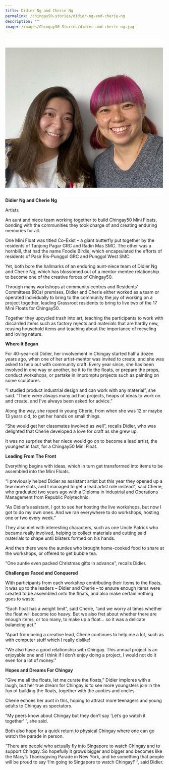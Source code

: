 ```yaml
---
title: Didier Ng and Cherie Ng
permalink: /chingay50-stories/didier-ng-and-cherie-ng
description: ""
image: /images/Chingay50 Stories/didier and cherie ng.jpg
---
```

![Didier Ng and Cherie Ng](/images/Chingay50%20Stories/didier%20and%20cherie%20ng.jpg)
**Didier Ng and Cherie Ng**

Artists

An aunt and niece team working together to build Chingay50 Mini Floats, bonding with the communities they took charge of and creating enduring memories for all.

One Mini Float was titled Co-Exist – a giant butterfly put together by the residents of Tanjong Pagar GRC and Radin Mas SMC. The other was a hornbill, that had the name Foodie Birdie, which encapsulated the efforts of residents of Pasir Ris-Punggol GRC and Punggol West SMC. 

Yet, both bore the hallmarks of an enduring aunt-niece team of Didier Ng and Cherie Ng, which has blossomed out of a mentor-mentee relationship to become one of the creative forces of Chingay50.

Through many workshops at community centres and Residents’ Committees (RCs) premises, Didier and Cherie either worked as a team or operated individually to bring to the community the joy of working on a project together, leading Grassroot residents to bring to live two of the 17 Mini Floats for Chingay50.

Together they upcycled trash into art, teaching the participants to work with discarded items such as factory rejects and materials that are hardly new, reusing household items and teaching about the importance of recycling and loving nature.

**Where It Began**

For 40-year-old Didier, her involvement in Chingay started half a dozen years ago, when one of her artist-mentor was invited to create, and she was asked to help out with community craft. Every year since, she has been involved in one way or another, be it to fix the floats, or prepare the props, conduct workshops, or partake in impromptu projects such as painting on some sculptures. 

“I studied product industrial design and can work with any material”, she said. “There were always many ad hoc projects, heaps of ideas to work on and create, and I’ve always been asked for advice.”

Along the way, she roped in young Cherie, from when she was 12 or maybe 13 years old, to get her hands on small things. 

“She would get her classmates involved as well”, recalls Didier, who was delighted that Cherie developed a love for craft as she grew up.

It was no surprise that her niece would go on to become a lead artist, the youngest in fact, for a Chingay50 Mini Float.

**Leading From The Front**

Everything begins with ideas, which in turn get transformed into items to be assembled into the Mini Floats.

“I previously helped Didier as assistant artist but this year they opened up a few more slots, and I managed to get a lead artist role instead", said Cherie, who graduated two years ago with a Diploma in Industrial and Operations Management from Republic Polytechnic. 

“As Didier’s assistant, I got to see her hosting the live workshops, but now I got to do my own ones. And we ran everywhere to do workshops, hosting one or two every week.”

They also met with interesting characters, such as one Uncle Patrick who became really involved, helping to collect materials and cutting said materials to shape until blisters formed on his hands.

And then there were the aunties who brought home-cooked food to share at the workshops, or offered to get bubble tea.

“One auntie even packed Christmas gifts in advance”, recalls Didier.

**Challenges Faced and Conquered**

With participants from each workshop contributing their items to the floats, it was up to the leaders – Didier and Cherie – to ensure enough items were created to be assembled onto the floats, and also make certain nothing goes to waste.

“Each float has a weight limit”, said Cherie, “and we worry at times whether the float will become too heavy. But we also fret about whether there are enough items, or too many, to make up a float… so it was a delicate balancing act.”

“Apart from being a creative lead, Cherie continues to help me a lot, such as with computer stuff which I really dislike!

“We also have a good relationship with Chingay. This annual project is an enjoyable one and I think if I don’t enjoy doing a project, I would not do it even for a lot of money.”
  
**Hopes and Dreams For Chingay**

“Give me all the floats, let me curate the floats,” Didier implores with a laugh, but her true dream for Chingay is to see more youngsters join in the fun of building the floats, together with the aunties and uncles. 

Cherie echoes her aunt in this, hoping to attract more teenagers and young adults to Chingay as spectators. 

“My peers know about Chingay but they don’t say ‘Let’s go watch it together’ ”, she said. 

Both also hope for a quick return to physical Chingay where one can go watch the parade in person. 

“There are people who actually fly into Singapore to watch Chingay and to support Chingay. So hopefully it grows bigger and bigger and becomes like the Macy’s Thanksgiving Parade in New York, and be something that people will be proud to say ‘I’m going to Singapore to watch Chingay!’ ”, said Didier.